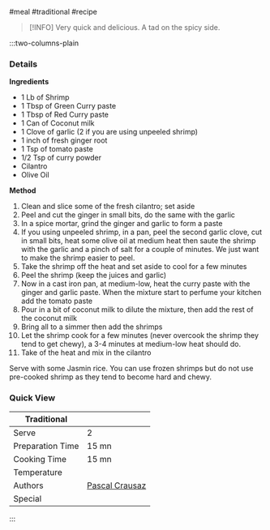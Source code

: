 #meal #traditional #recipe

> [!INFO]
> Very quick and delicious. A tad on the spicy side.

:::two-columns-plain

### Details
**Ingredients**

- 1 Lb of Shrimp
- 1 Tbsp of Green Curry paste
- 1 Tbsp of Red Curry paste
- 1 Can of Coconut milk
- 1 Clove of garlic (2 if you are using unpeeled shrimp)
- 1 inch of fresh ginger root
- 1 Tsp of tomato paste
- 1/2 Tsp of curry powder
- Cilantro
- Olive Oil


**Method**

1. Clean and slice some of the fresh cilantro; set aside
2. Peel and cut the ginger in small bits, do the same with the garlic
3. In a spice mortar, grind the ginger and garlic to form a paste
4. If you using unpeeled shrimp, in a pan, peel the second garlic clove, cut in small bits, heat some olive oil at medium heat then saute the shrimp with the garlic and a pinch of salt for a couple of minutes. We just want to make the shrimp easier to peel.
5. Take the shrimp off the heat and set aside to cool for a few minutes
6. Peel the shrimp (keep the juices and garlic)
7. Now in a cast iron pan, at medium-low, heat the curry paste with the ginger and garlic paste. When the mixture start to perfume your kitchen add the tomato paste
8. Pour in a bit of coconut milk to dilute the mixture, then add the rest of the coconut milk
9. Bring all to a simmer then add the shrimps
10. Let the shrimp cook for a few minutes (never overcook the shrimp they tend to get chewy), a 3-4 minutes at medium-low heat should do.
11. Take of the heat and mix in the cilantro

Serve with some Jasmin rice. You can use frozen shrimps but do not use pre-cooked shrimp as they tend to become hard and chewy.


### Quick View
| Traditional      |                                                |
| ---------------- | ---------------------------------------------- |
| Serve            | 2                                              |
| Preparation Time | 15 mn                                          |
| Cooking Time     | 15 mn                                          |
| Temperature      |                                                |
| Authors          | [Pascal Crausaz](mailto:pascal@askpascal.com)  |
| Special          |                                                |

:::

